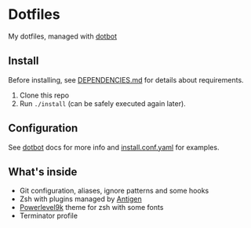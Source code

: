 # Dotfiles

My dotfiles, managed with [dotbot](https://github.com/anishathalye/dotbot/)

## Install

Before installing, see [DEPENDENCIES.md](./DEPENDENCIES.md) for details about requirements.

1.  Clone this repo
2.  Run `./install` (can be safely executed again later).

## Configuration

See [dotbot](https://github.com/anishathalye/dotbot/) docs for more info
and [install.conf.yaml](./install.conf.yaml) for examples.

## What's inside

-   Git configuration, aliases, ignore patterns and some hooks
-   Zsh with plugins managed by [Antigen](https://github.com/zsh-users/antigen)
-   [Powerlevel9k](https://github.com/bhilburn/powerlevel9k) theme for zsh with some fonts
-   Terminator profile
